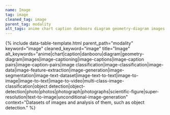 ```yaml
---
name: Image
tag: image
cleaned_tag: image
parent_tag: modality
alt_tags: anime chart caption danbooru diagram geometry-diagram images image-captioning image-captions image-caption pairs image-caption-pairs image classification image-classification image-data image-feature-extraction image-generation image-segmentation image-text-dataset image-text-to-text image-to-image image-to-text image-to-video multi-class-image-classification object detection object-detection photo photos photograph photographs scientific-figure super-resolution text-to-image unconditional-image-generation
---
```


{% include data-table-template.html 
  parent_path="modality" 
  keyword="image" 
  cleaned_keyword="image" 
  title="Image"
  alt_keywords="anime|chart|caption|danbooru|diagram|geometry-diagram|images|image-captioning|image-captions|image-caption pairs|image-caption-pairs|image classification|image-classification|image-data|image-feature-extraction|image-generation|image-segmentation|image-text-dataset|image-text-to-text|image-to-image|image-to-text|image-to-video|multi-class-image-classification|object detection|object-detection|photo|photos|photograph|photographs|scientific-figure|super-resolution|text-to-image|unconditional-image-generation"
  context="Datasets of images and analysis of them, such as object detection."
%}

